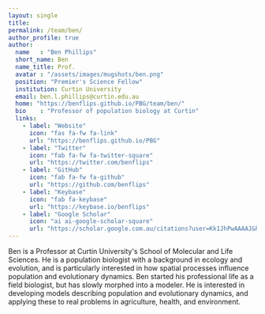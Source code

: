 ```yaml
---
layout: single
title:
permalink: /team/ben/
author_profile: true
author:
  name   : "Ben Phillips"
  short_name: Ben
  name_title: Prof.
  avatar : "/assets/images/mugshots/ben.png"
  position: "Premier's Science Fellow"
  institution: Curtin University
  email: ben.l.phillips@curtin.edu.au
  home: "https://benflips.github.io/PBG/team/ben/"
  bio    : "Professor of population biology at Curtin"
  links:
    - label: "Website"
      icon: "fas fa-fw fa-link"
      url: "https://benflips.github.io/PBG"
    - label: "Twitter"
      icon: "fab fa-fw fa-twitter-square"
      url: "https://twitter.com/benflips"
    - label: "GitHub"
      icon: "fab fa-fw fa-github"
      url: "https://github.com/benflips"
    - label: "Keybase"
      icon: "fab fa-keybase"
      url: "https://keybase.io/benflips"
    - label: "Google Scholar"
      icon: "ai ai-google-scholar-square"
      url: "https://scholar.google.com.au/citations?user=Kk1JhPwAAAAJ&hl"
---
```


Ben is a Professor at Curtin University's School of Molecular and Life Sciences. He is a population biologist with a background in ecology and evolution, and is particularly interested in how spatial processes influence population and evolutionary dynamics. Ben started his professional life as a field biologist, but has slowly morphed into a modeler. He is interested in developing models describing population and evolutionary dynamics, and applying these to real problems in agriculture, health, and environment.